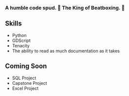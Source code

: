 ### A humble code spud. 🥔 The King of Beatboxing. 👑

## Skills
 - Python
 - GDScript
 - Tenacity
 - The ability to read as much documentation as it takes

## Coming Soon
 - SQL Project
 - Capstone Project
 - Excel Project



<!--
**potatobucket/potatobucket** is a ✨ _special_ ✨ repository because its `README.md` (this file) appears on your GitHub profile.

Here are some ideas to get you started:

- 🔭 I’m currently working on ...
- 🌱 I’m currently learning ...
- 👯 I’m looking to collaborate on ...
- 🤔 I’m looking for help with ...
- 💬 Ask me about ...
- 📫 How to reach me: ...
- 😄 Pronouns: ...
- ⚡ Fun fact: ...
-->
